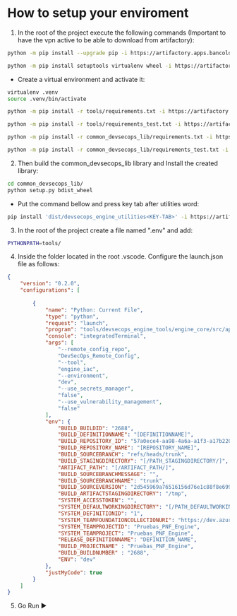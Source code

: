 # How to setup your enviroment

1. In the root of the project execute the following commands (Important to have the vpn active to be able to download from artifactory):
 
```bash
python -m pip install --upgrade pip -i https://artifactory.apps.bancolombia.com/api/pypi/python-org/simple --trusted-host artifactory.apps.bancolombia.com
```
```bash
python -m pip install setuptools virtualenv wheel -i https://artifactory.apps.bancolombia.com/api/pypi/python-org/simple --trusted-host artifactory.apps.bancolombia.com
```
* Create a virtual environment and activate it:
```bash
virtualenv .venv
source .venv/bin/activate
```
```bash
python -m pip install -r tools/requirements.txt -i https://artifactory.apps.bancolombia.com/api/pypi/python-org/simple --trusted-host artifactory.apps.bancolombia.com
```
```bash
python -m pip install -r tools/requirements_test.txt -i https://artifactory.apps.bancolombia.com/api/pypi/python-org/simple --trusted-host artifactory.apps.bancolombia.com     
```
```bash
python -m pip install -r common_devsecops_lib/requirements.txt -i https://artifactory.apps.bancolombia.com/api/pypi/python-org/simple --trusted-host artifactory.apps.bancolombia.com
```
```bash
python -m pip install -r common_devsecops_lib/requirements_test.txt -i https://artifactory.apps.bancolombia.com/api/pypi/python-org/simple --trusted-host artifactory.apps.bancolombia.com     
```
2. Then build the common_devsecops_lib library and Install the created library:
```bash
cd common_devsecops_lib/
python setup.py bdist_wheel
```
* Put the command bellow and press key tab after utilities word:
```bash
pip install 'dist/devsecops_engine_utilities<KEY-TAB>' -i https://artifactory.apps.bancolombia.com/api/pypi/python-org/simple --trusted-host artifactory.apps.bancolombia.com
```
 
3. In the root of the project create a file named ".env" and add:
```bash
PYTHONPATH=tools/
```

4. Inside the folder located in the root .vscode. Configure the launch.json file as follows:

```json
{
    "version": "0.2.0",
    "configurations": [
        
        {
            "name": "Python: Current File",
            "type": "python",
            "request": "launch",
            "program": "tools/devsecops_engine_tools/engine_core/src/applications/runner_engine_core.py",
            "console": "integratedTerminal",
            "args": [
                "--remote_config_repo",
                "DevSecOps_Remote_Config",
                "--tool",
                "engine_iac",
                "--environment",
                "dev",
                "--use_secrets_manager",
                "false",
                "--use_vulnerability_management",
                "false"
            ],
            "env": {
                "BUILD_BUILDID": "2688",
                "BUILD_DEFINITIONNAME": "[DEFINITIONNAME]",
                "BUILD_REPOSITORY_ID": "57a0ece4-aa98-4a6a-a1f3-a17b2207fb6f",
                "BUILD_REPOSITORY_NAME": "[REPOSITORY_NAME]",
                "BUILD_SOURCEBRANCH": "refs/heads/trunk",
                "BUILD_STAGINGDIRECTORY": "[/PATH_STAGINGDIRECTORY/]",
                "ARTIFACT_PATH": "[/ARTIFACT_PATH/]",
                "BUILD_SOURCEBRANCHMESSAGE": "",
                "BUILD_SOURCEBRANCHNAME": "trunk",
                "BUILD_SOURCEVERSION": "2d545969a76516156d76e1c88f8e699537e889bd",
                "BUILD_ARTIFACTSTAGINGDIRECTORY": "/tmp",
                "SYSTEM_ACCESSTOKEN": "",
                "SYSTEM_DEFAULTWORKINGDIRECTORY": "[/PATH_DEFAULTWORKINGDIRECTORY/]",
                "SYSTEM_DEFINITIONID": "1",
                "SYSTEM_TEAMFOUNDATIONCOLLECTIONURI": "https://dev.azure.com/PNFEngineTest/",
                "SYSTEM_TEAMPROJECTID": "Pruebas_PNF_Engine",
                "SYSTEM_TEAMPROJECT": "Pruebas_PNF_Engine",
                "RELEASE_DEFINITIONNAME": "DEFINITION_NAME",
                "BUILD_PROJECTNAME" : "Pruebas_PNF_Engine",
                "BUILD_BUILDNUMBER" : "2688",
                "ENV": "dev"
            },
            "justMyCode": true
        }
    ]
}
```

5. Go Run :arrow_forward:
